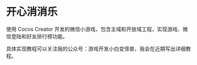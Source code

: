 # 开心消消乐
使用 Cocos Creator 开发的微信小游戏，包含主域和开放域工程，实现游戏、微信登陆和好友排行榜功能。

具体实现教程可以关注我的公众号：游戏开发小白变怪兽，我会在近期写出详细教程。
